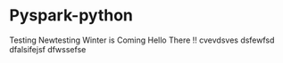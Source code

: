 # Pyspark-python
Testing
Newtesting
Winter is Coming
Hello There !!
cvevdsves
dsfewfsd
dfalsifejsf
dfwssefse
